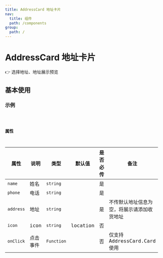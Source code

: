 ```yaml
---
title: AddressCard 地址卡片
nav:
  title: 组件
  path: /components
group:
  path: /
---
```


# AddressCard 地址卡片

👉 选择地址、地址展示预览

## 基本使用

### 示例

<code src="./demos/basic.tsx" >

### 属性

| 属性 | 说明 | 类型 | 默认值 | 是否必传 | 备注 |
| --- | --- | --- | --- | --- | --- |
| `name` | 姓名 | `string` |  | 是 |  |
| `phone` | 电话 | `string` |  | 是 |  |
| `address` | 地址 | `string` |  | 是 | 不传默认地址信息为空，将展示请添加收货地址 |
| `icon` | icon | `string` | location | 否 |  |
| `onClick` | 点击事件 | `Function` |  | 否 | 仅支持 AddressCard.Card 使用 |
